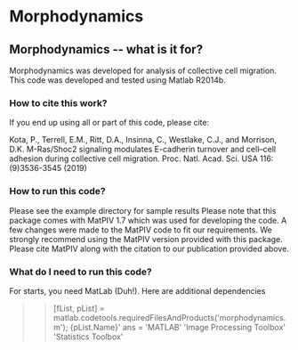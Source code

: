 # Morphodynamics

## Morphodynamics -- what is it for?

Morphodynamics was developed for analysis of collective cell migration. This code was developed and tested using Matlab R2014b.

### How to cite this work?

If you end up using all or part of this code, please cite:

Kota, P., Terrell, E.M., Ritt, D.A., Insinna, C., Westlake, C.J., and Morrison, D.K. M-Ras/Shoc2 signaling modulates E-cadherin turnover and cell–cell adhesion during collective cell migration. Proc. Natl. Acad. Sci. USA 116:(9)3536-3545 (2019)

### How to run this code?

Please see the example directory for sample results
Please note that this package comes with MatPIV 1.7 which was used for developing the code. A few changes were made to the MatPIV code to fit our requirements. We strongly recommend using the MatPIV version provided with this package. Please cite MatPIV along with the citation to our publication provided above.

### What do I need to run this code?

For starts, you need MatLab (Duh!). Here are additional dependencies

>> [fList, pList] = matlab.codetools.requiredFilesAndProducts('morphodynamics.m');
>> {pList.Name}'
ans = 
    'MATLAB'
    'Image Processing Toolbox'
    'Statistics Toolbox'
